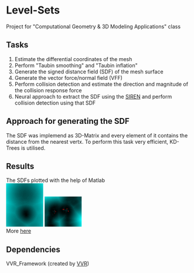 # Level-Sets
Project for "Computational Geometry &amp; 3D Modeling Applications" class

## Tasks
1. Estimate the differential coordinates of the mesh
2. Perform "Taubin smoothing" and "Taubin inflation"
3. Generate the signed distance field (SDF) of the mesh surface
4. Generate the vector force/normal field (VFF)
5. Perform collision detection and estimate the direction and magnitude of the collision response force
6. Neural approach to extract the SDF using the [SIREN](https://github.com/vsitzmann/siren) and perform collision detection using that SDF

## Approach for generating the SDF
The SDF was implemend as 3D-Matrix and every element of it contains the distance from the nearest vertx. To perform this task very efficient, KD-Trees is utilised.

## Results 
The SDFs plotted with the help of Matlab <br />
![armadilo_SDF](Code/SDF_plot/Demos/armadillo.gif)
![unicorn_SDF](Code/SDF_plot/Demos/unicorn.gif) <br />
More [here](documentation/ΑΝΑΦΟΡΑ.pdf)

## Dependencies
VVR_Framework (created by [VVR](https://www.vvr.ece.upatras.gr/))
